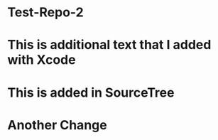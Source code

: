 # Test-Repo-2
# This is additional text that I added with Xcode
# This is added in SourceTree
# Another Change

